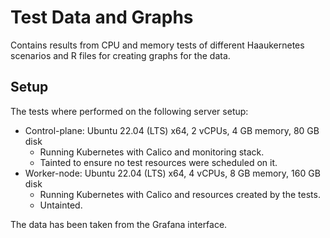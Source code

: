 # Test Data and Graphs

Contains results from CPU and memory tests of different Haaukernetes scenarios and R files for creating graphs for the data. 

## Setup
The tests where performed on the following server setup:
- Control-plane: Ubuntu 22.04 (LTS) x64, 2 vCPUs, 4 GB memory, 80 GB disk
  - Running Kubernetes with Calico and monitoring stack. 
  - Tainted to ensure no test resources were scheduled on it. 
- Worker-node: Ubuntu 22.04 (LTS) x64, 4 vCPUs, 8 GB memory, 160 GB disk
  - Running Kubernetes with Calico and resources created by the tests. 
  - Untainted.

The data has been taken from the Grafana interface. 
